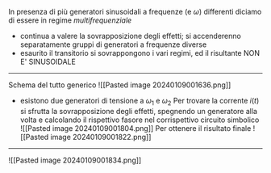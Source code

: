 In presenza di più generatori sinusoidali a frequenze (e $\omega$) differenti diciamo di essere in regime *multifrequenziale*
- continua a valere la sovrapposizione degli effetti; si accenderenno separatamente gruppi di generatori a frequenze diverse
- esaurito il transitorio si sovrappongono i vari regimi, ed il risultante NON E' SINUSOIDALE

---

Schema del tutto generico
![[Pasted image 20240109001636.png]]
- esistono due generatori di tensione a $\omega_1$ e  $\omega_2$
Per trovare la corrente $i(t)$ si sfrutta la sovrapposizione degli effetti, spegnendo un generatore alla volta e calcolando il rispettivo fasore nel corrispettivo circuito simbolico
![[Pasted image 20240109001804.png]]
Per ottenere il risultato finale
![[Pasted image 20240109001822.png]]

---

![[Pasted image 20240109001834.png]]